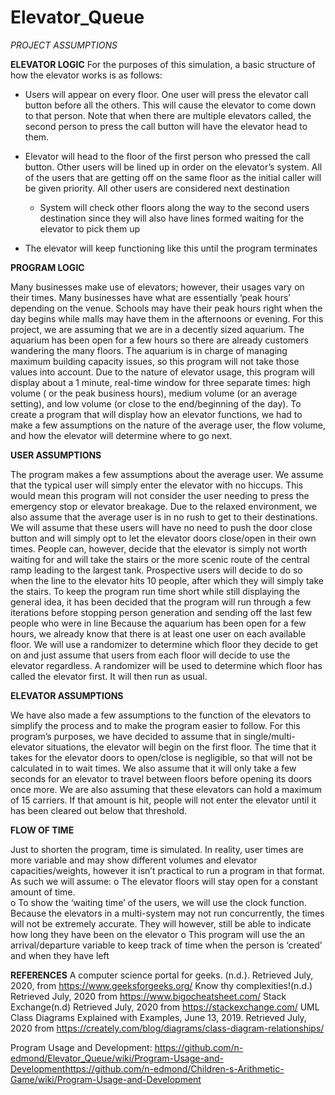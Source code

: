 # Elevator_Queue

*PROJECT ASSUMPTIONS*

**ELEVATOR LOGIC**
For the purposes of this simulation, a basic structure of how the elevator works is as follows:

* Users will appear on every floor. One user will press the elevator call button before all the others. This will cause the elevator to come down to that person. Note that when there are multiple elevators called, the second person to press the call button will have the elevator head to them.
* Elevator will head to the floor of the first person who pressed the call button. Other users will be lined up in order on the elevator’s system. All of the users that are getting off on the same floor as the initial caller will be given priority. All other users are considered next destination
  * System will check other floors along the way to the second users destination since they will also have lines formed waiting for the elevator to pick them up
	
* The elevator will keep functioning like this until the program terminates

**PROGRAM LOGIC**

Many businesses make use of elevators; however, their usages vary on their times. Many businesses have what are essentially ‘peak hours’ depending on the venue. Schools may have their peak hours right when the day begins while malls may have them in the afternoons or evening. For this project, we are assuming that we are in a decently sized aquarium. The aquarium has been open for a few hours so there are already customers wandering the many floors. The aquarium is in charge of managing maximum building capacity issues, so this program will not take those values into account. Due to the nature of elevator usage, this program will display about a 1 minute, real-time window for three separate times: high volume ( or the peak business hours), medium volume (or an average setting), and low volume (or close to the end/beginning of the day). To create a program that will display how an elevator functions, we had to make a few assumptions on the nature of the average user, the flow volume, and how the elevator will determine where to go next.

**USER ASSUMPTIONS**

The program makes a few assumptions about the average user. We assume that the typical user will simply enter the elevator with no hiccups. This would mean this program will not consider the user needing to press the emergency stop or elevator breakage. Due to the relaxed environment, we also assume that the average user is in no rush to get to their destinations. We will assume that these users will have no need to push the door close button and will simply opt to let the elevator doors close/open in their own times. People can, however, decide that the elevator is simply not worth waiting for and will take the stairs or the more scenic route of the central ramp leading to the largest tank. Prospective users will decide to do so when the line to the elevator hits 10 people, after which they will simply take the stairs. To keep the program run time short while still displaying the general idea, it has been decided that the program will run through a few iterations before stopping person generation and sending off the last few people who were in line
Because the aquarium has been open for a few hours, we already know that there is at least one user on each available floor. We will use a randomizer to determine which floor they decide to get on and just assume that users from each floor will decide to use the elevator regardless. A randomizer will be used to determine which floor has called the elevator first. It will then run as usual.

**ELEVATOR ASSUMPTIONS**

We have also made a few assumptions to the function of the elevators to simplify the process and to make the program easier to follow. For this program’s purposes, we have decided to assume that in single/multi-elevator situations, the elevator will begin on the first floor. The time that it takes for the elevator doors to open/close is negligible, so that will not be calculated in to wait times. We also assume that it will only take a few seconds for an elevator to travel between floors before opening its doors once more. We are also assuming that these elevators can hold a maximum of 15 carriers. If that amount is hit, people will not enter the elevator until it has been cleared out below that threshold.

**FLOW OF TIME**

Just to shorten the program, time is simulated. In reality, user times are more variable and may show different volumes and elevator capacities/weights, however it isn’t practical to run a program in that format. As such we will assume:
o	The elevator floors will stay open for a constant amount of time.	
o	To show the ‘waiting time’ of the users, we will use the clock function. Because the elevators in a multi-system may not run concurrently, the times will not be extremely accurate. They will however, still be able to indicate how long they have been on the elevator
o	This program will use the an arrival/departure variable to keep track of time when the person is ‘created’ and when they have left


**REFERENCES**
A computer science portal for geeks. (n.d.). Retrieved July, 2020, from https://www.geeksforgeeks.org/
Know thy complexities!(n.d.) Retrieved July, 2020 from
 https://www.bigocheatsheet.com/
Stack Exchange(n.d) Retrieved July, 2020 from
	https://stackexchange.com/
UML Class Diagrams Explained with Examples, June 13, 2019. Retrieved July, 2020 from
	https://creately.com/blog/diagrams/class-diagram-relationships/


Program Usage and Development: https://github.com/n-edmond/Elevator_Queue/wiki/Program-Usage-and-Developmenthttps://github.com/n-edmond/Children-s-Arithmetic-Game/wiki/Program-Usage-and-Development










